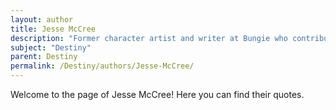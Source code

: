 ```yaml
---
layout: author
title: Jesse McCree
description: "Former character artist and writer at Bungie who contributed to the lore and storytelling elements of Destiny."
subject: "Destiny"
parent: Destiny
permalink: /Destiny/authors/Jesse-McCree/
---
```


Welcome to the page of Jesse McCree! Here you can find their quotes.
